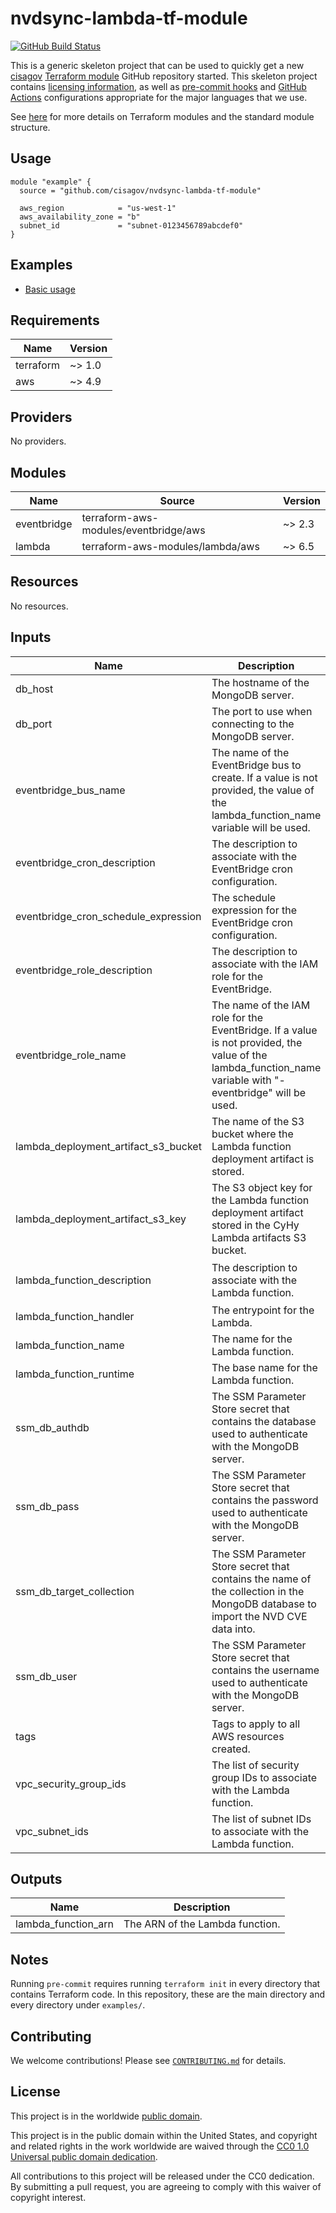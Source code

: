 # nvdsync-lambda-tf-module #

[![GitHub Build Status](https://github.com/cisagov/nvdsync-lambda-tf-module/workflows/build/badge.svg)](https://github.com/cisagov/nvdsync-lambda-tf-module/actions)

This is a generic skeleton project that can be used to quickly get a
new [cisagov](https://github.com/cisagov) [Terraform
module](https://www.terraform.io/docs/modules/index.html) GitHub
repository started.  This skeleton project contains [licensing
information](LICENSE), as well as [pre-commit
hooks](https://pre-commit.com) and
[GitHub Actions](https://github.com/features/actions) configurations
appropriate for the major languages that we use.

See [here](https://www.terraform.io/docs/modules/index.html) for more
details on Terraform modules and the standard module structure.

## Usage ##

```hcl
module "example" {
  source = "github.com/cisagov/nvdsync-lambda-tf-module"

  aws_region            = "us-west-1"
  aws_availability_zone = "b"
  subnet_id             = "subnet-0123456789abcdef0"
}
```

## Examples ##

- [Basic usage](https://github.com/cisagov/nvdsync-lambda-tf-module/tree/develop/examples/basic_usage)

<!-- BEGIN_TF_DOCS -->
## Requirements ##

| Name | Version |
|------|---------|
| terraform | ~> 1.0 |
| aws | ~> 4.9 |

## Providers ##

No providers.

## Modules ##

| Name | Source | Version |
|------|--------|---------|
| eventbridge | terraform-aws-modules/eventbridge/aws | ~> 2.3 |
| lambda | terraform-aws-modules/lambda/aws | ~> 6.5 |

## Resources ##

No resources.

## Inputs ##

| Name | Description | Type | Default | Required |
|------|-------------|------|---------|:--------:|
| db\_host | The hostname of the MongoDB server. | `string` | n/a | yes |
| db\_port | The port to use when connecting to the MongoDB server. | `string` | `"27017"` | no |
| eventbridge\_bus\_name | The name of the EventBridge bus to create. If a value is not provided, the value of the lambda\_function\_name variable will be used. | `string` | `null` | no |
| eventbridge\_cron\_description | The description to associate with the EventBridge cron configuration. | `string` | `"Run the cyhy-nvdsync Lambda every day at midnight UTC."` | no |
| eventbridge\_cron\_schedule\_expression | The schedule expression for the EventBridge cron configuration. | `string` | `"cron(0 0 * * ? *)"` | no |
| eventbridge\_role\_description | The description to associate with the IAM role for the EventBridge. | `string` | `"IAM role for the CyHy NVD Sync EventBridge."` | no |
| eventbridge\_role\_name | The name of the IAM role for the EventBridge. If a value is not provided, the value of the lambda\_function\_name variable with "-eventbridge" will be used. | `string` | `null` | no |
| lambda\_deployment\_artifact\_s3\_bucket | The name of the S3 bucket where the Lambda function deployment artifact is stored. | `string` | n/a | yes |
| lambda\_deployment\_artifact\_s3\_key | The S3 object key for the Lambda function deployment artifact stored in the CyHy Lambda artifacts S3 bucket. | `string` | n/a | yes |
| lambda\_function\_description | The description to associate with the Lambda function. | `string` | `"Lambda function for importing NVD CVE data into the CyHy MongoDB database."` | no |
| lambda\_function\_handler | The entrypoint for the Lambda. | `string` | `"lambda_handler.handler"` | no |
| lambda\_function\_name | The name for the Lambda function. | `string` | n/a | yes |
| lambda\_function\_runtime | The base name for the Lambda function. | `string` | `"python3.9"` | no |
| ssm\_db\_authdb | The SSM Parameter Store secret that contains the database used to authenticate with the MongoDB server. | `string` | n/a | yes |
| ssm\_db\_pass | The SSM Parameter Store secret that contains the password used to authenticate with the MongoDB server. | `string` | n/a | yes |
| ssm\_db\_target\_collection | The SSM Parameter Store secret that contains the name of the collection in the MongoDB database to import the NVD CVE data into. | `string` | `null` | no |
| ssm\_db\_user | The SSM Parameter Store secret that contains the username used to authenticate with the MongoDB server. | `string` | n/a | yes |
| tags | Tags to apply to all AWS resources created. | `map(string)` | `{}` | no |
| vpc\_security\_group\_ids | The list of security group IDs to associate with the Lambda function. | `list(string)` | `null` | no |
| vpc\_subnet\_ids | The list of subnet IDs to associate with the Lambda function. | `list(string)` | `null` | no |

## Outputs ##

| Name | Description |
|------|-------------|
| lambda\_function\_arn | The ARN of the Lambda function. |
<!-- END_TF_DOCS -->

## Notes ##

Running `pre-commit` requires running `terraform init` in every directory that
contains Terraform code. In this repository, these are the main directory and
every directory under `examples/`.

## Contributing ##

We welcome contributions!  Please see [`CONTRIBUTING.md`](CONTRIBUTING.md) for
details.

## License ##

This project is in the worldwide [public domain](LICENSE).

This project is in the public domain within the United States, and
copyright and related rights in the work worldwide are waived through
the [CC0 1.0 Universal public domain
dedication](https://creativecommons.org/publicdomain/zero/1.0/).

All contributions to this project will be released under the CC0
dedication. By submitting a pull request, you are agreeing to comply
with this waiver of copyright interest.
